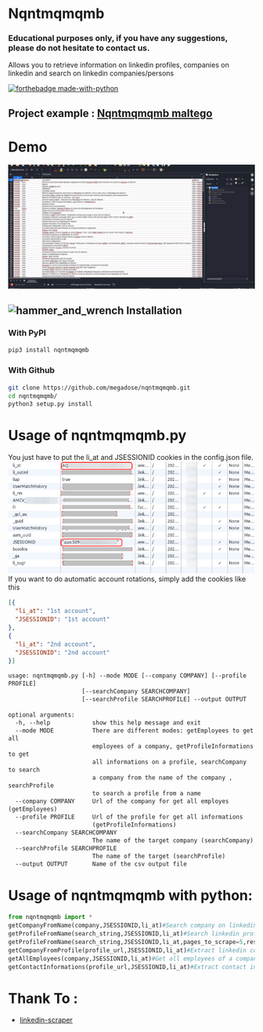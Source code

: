 # Nqntmqmqmb
### Educational purposes only, if you have any suggestions, please do not hesitate to contact us.
Allows you to retrieve information on linkedin profiles, companies on linkedin and search on linkedin companies/persons  

[![forthebadge made-with-python](http://ForTheBadge.com/images/badges/made-with-python.svg)](https://www.python.org/)
## Project example : [Nqntmqmqmb maltego](https://github.com/megadose/nqntnqnqmb-maltego)

# Demo
![](demo.gif)

## ![hammer_and_wrench](https://github.githubassets.com/images/icons/emoji/unicode/1f6e0.png) Installation

### With PyPI

```bash
pip3 install nqntmqmqmb
```

### With Github

```bash
git clone https://github.com/megadose/nqntmqmqmb.git
cd nqntmqmqmb/
python3 setup.py install
```

# Usage of nqntmqmqmb.py 
You just have to put the li_at and JSESSIONID cookies in the config.json file. 
![](cookies.png)
If you want to do automatic account rotations, simply add the cookies like this
```json
[{
  "li_at": "1st account",
  "JSESSIONID": "1st account"
},
{
  "li_at": "2nd account",
  "JSESSIONID": "2nd account"
}]
```


```
usage: nqntmqmqmb.py [-h] --mode MODE [--company COMPANY] [--profile PROFILE]
                     [--searchCompany SEARCHCOMPANY]
                     [--searchProfile SEARCHPROFILE] --output OUTPUT

optional arguments:
  -h, --help            show this help message and exit
  --mode MODE           There are different modes: getEmployees to get all
                        employees of a company, getProfileInformations to get
                        all informations on a profile, searchCompany to search
                        a company from the name of the company , searchProfile
                        to search a profile from a name
  --company COMPANY     Url of the company for get all employes (getEmployees)
  --profile PROFILE     Url of the profile for get all informations
                        (getProfileInformations)
  --searchCompany SEARCHCOMPANY
                        The name of the target company (searchCompany)
  --searchProfile SEARCHPROFILE
                        The name of the target (searchProfile)
  --output OUTPUT       Name of the csv output file
```
# Usage of nqntmqmqmb with python:

```python
from nqntmqmqmb import *
getCompanyFromName(company,JSESSIONID,li_at)#Search company on linkedin from name
getProfileFromName(search_string,JSESSIONID,li_at)#Search linkedin profile from name (Simple Usage)
getProfileFromName(search_string,JSESSIONID,li_at,pages_to_scrape=5,results_per_page=20)#Search linkedin profile from name (Advanced Usage)
getCompanyFromProfile(profile_url,JSESSIONID,li_at)#Extract linkedin company from a profile
getAllEmployees(company,JSESSIONID,li_at)#Get all employees of a company from the linkedin company url
getContactInformations(profile_url,JSESSIONID,li_at)#Extract contact informations from a profiles like the email, phone number and more
```

# Thank To :
- [linkedin-scraper](https://github.com/hakimkhalafi/linkedin-scraper)
